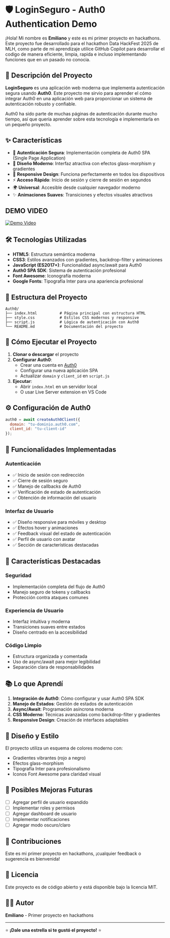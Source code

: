 # 🛡️ LoginSeguro - Auth0 Authentication Demo

¡Hola! Mi nombre es **Emiliano** y este es mi primer proyecto en hackathons.
Este proyecto fue desarrollado para el hackathon Data HackFest 2025 de MLH, como parte de mi aprendizaje utilice GitHub Copilot para desarrollar el codigo de manera eficiente, limpia, rapida e incluso implementando funciones que en un pasado no conocia.

## 🚀 Descripción del Proyecto

**LoginSeguro** es una aplicación web moderna que implementa autenticación segura usando **Auth0**. Este proyecto me sirvio para aprender el cómo integrar Auth0 en una aplicación web para proporcionar un sistema de autenticación robusto y confiable.

Auth0 ha sido parte de muchas páginas de autenticación durante mucho tiempo, así que quería aprender sobre esta tecnología e implementarla en un pequeño proyecto.

## ✨ Características

- 🔐 **Autenticación Segura**: Implementación completa de Auth0 SPA (Single Page Application)
- 🎨 **Diseño Moderno**: Interfaz atractiva con efectos glass-morphism y gradientes
- 📱 **Responsive Design**: Funciona perfectamente en todos los dispositivos
- ⚡ **Acceso Rápido**: Inicio de sesión y cierre de sesión en segundos
- 🌍 **Universal**: Accesible desde cualquier navegador moderno
- ✨ **Animaciones Suaves**: Transiciones y efectos visuales atractivos

## DEMO VIDEO

[![Demo Video](https://img.youtube.com/vi/dTuCj1Ej3Y4/0.jpg)](https://youtu.be/r2c39OEf0aE)

## 🛠️ Tecnologías Utilizadas

- **HTML5**: Estructura semántica moderna
- **CSS3**: Estilos avanzados con gradientes, backdrop-filter y animaciones
- **JavaScript (ES2017+)**: Funcionalidad async/await para Auth0
- **Auth0 SPA SDK**: Sistema de autenticación profesional
- **Font Awesome**: Iconografía moderna
- **Google Fonts**: Tipografía Inter para una apariencia profesional

## 📁 Estructura del Proyecto

```
Auth0/
├── index.html          # Página principal con estructura HTML
├── style.css           # Estilos CSS modernos y responsive
├── script.js           # Lógica de autenticación con Auth0
└── README.md           # Documentación del proyecto
```

## 🚀 Cómo Ejecutar el Proyecto

1. **Clonar o descargar** el proyecto
2. **Configurar Auth0**:
   - Crear una cuenta en [Auth0](https://auth0.com/)
   - Configurar una nueva aplicación SPA
   - Actualizar `domain` y `client_id` en `script.js`
3. **Ejecutar**:
   - Abrir `index.html` en un servidor local
   - O usar Live Server extension en VS Code

## ⚙️ Configuración de Auth0

```javascript
auth0 = await createAuth0Client({
  domain: "tu-dominio.auth0.com",
  client_id: "tu-client-id"
});
```

## 🎯 Funcionalidades Implementadas

### Autenticación
- ✅ Inicio de sesión con redirección
- ✅ Cierre de sesión seguro
- ✅ Manejo de callbacks de Auth0
- ✅ Verificación de estado de autenticación
- ✅ Obtención de información del usuario

### Interfaz de Usuario
- ✅ Diseño responsive para móviles y desktop
- ✅ Efectos hover y animaciones
- ✅ Feedback visual del estado de autenticación
- ✅ Perfil de usuario con avatar
- ✅ Sección de características destacadas

## 🌟 Características Destacadas

### Seguridad
- Implementación completa del flujo de Auth0
- Manejo seguro de tokens y callbacks
- Protección contra ataques comunes

### Experiencia de Usuario
- Interfaz intuitiva y moderna
- Transiciones suaves entre estados
- Diseño centrado en la accesibilidad

### Código Limpio
- Estructura organizada y comentada
- Uso de async/await para mejor legibilidad
- Separación clara de responsabilidades

## 📚 Lo que Aprendí

1. **Integración de Auth0**: Cómo configurar y usar Auth0 SPA SDK
2. **Manejo de Estados**: Gestión de estados de autenticación
3. **Async/Await**: Programación asíncrona moderna
4. **CSS Moderno**: Técnicas avanzadas como backdrop-filter y gradientes
5. **Responsive Design**: Creación de interfaces adaptables

## 🎨 Diseño y Estilo

El proyecto utiliza un esquema de colores moderno con:
- Gradientes vibrantes (rojo a negro)
- Efectos glass-morphism
- Tipografía Inter para profesionalismo
- Iconos Font Awesome para claridad visual

## 🔮 Posibles Mejoras Futuras

- [ ] Agregar perfil de usuario expandido
- [ ] Implementar roles y permisos
- [ ] Agregar dashboard de usuario
- [ ] Implementar notificaciones
- [ ] Agregar modo oscuro/claro

## 🤝 Contribuciones

Este es mi primer proyecto en hackathons, ¡cualquier feedback o sugerencia es bienvenida!

## 📄 Licencia

Este proyecto es de código abierto y está disponible bajo la licencia MIT.

## 👨‍💻 Autor

**Emiliano** - Primer proyecto en hackathons 

---

⭐ **¡Dale una estrella si te gustó el proyecto!** ⭐
